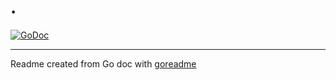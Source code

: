 # .

[![GoDoc](https://img.shields.io/badge/pkg.go.dev-doc-blue)](http://pkg.go.dev/github.com/davexre/sitescan)

---
Readme created from Go doc with [goreadme](https://github.com/posener/goreadme)
